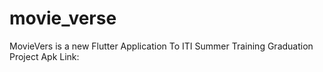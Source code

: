 # movie_verse

MovieVers is a new Flutter  Application To ITI Summer Training Graduation Project 
Apk Link: 
